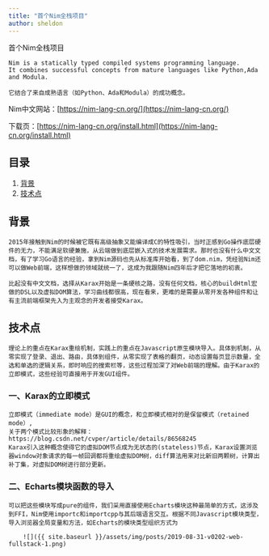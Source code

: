 ```yaml
---
title: "首个Nim全栈项目"
author: sheldon
---
```


首个Nim全栈项目


    Nim is a statically typed compiled systems programming language. 
    It combines successful concepts from mature languages like Python,Ada and Modula.

    它结合了来自成熟语言（如Python、Ada和Modula）的成功概念。

Nim中文网站：[https://nim-lang-cn.org/](https://nim-lang-cn.org/)

下载页：[https://nim-lang-cn.org/install.html](https://nim-lang-cn.org/install.html)

## 目录

1. [背景](#背景)
2. [技术点](#技术点)

## 背景
    2015年接触到Nim的时候被它既有高级抽象又能编译成C的特性吸引，当时正感到Go操作底层硬件的无力，不能满足软硬兼施，从云端做到底层嵌入式的技术发展需求。那时也没有什么中文文档，有了学习Go语言的经验，拿到Nim源码也先从标准库开始看，到了dom.nim，凭经验Nim还可以做Web前端，这样想做的领域就统一了，这成为我跟随Nim四年后才把它落地的初衷。

    比起没有中文文档，选择从Karax开始是一条硬核之路，没有任何文档，核心的buildHtml宏做的DSL以及虚拟DOM算法，学习曲线都很高，现在看来，更难的是需要从零开发各种组件和让有主流前端框架先入为主观念的开发者接受Karax。




## 技术点
    理论上的重点在Karax重绘机制，实践上的重点在Javascript原生模块导入。具体到机制，从零实现了登录、退出、路由，具体到组件，从零实现了表格的翻页，动态设置每页显示数量，全选和单选的逻辑关系，即时响应的搜索栏等，这些过程加深了对Web前端的理解。由于Karax的立即模式，这些经验可直接用于开发GUI组件。

### 一、Karax的立即模式
    立即模式（immediate mode）是GUI的概念，和立即模式相对的是保留模式（retained mode）,
    关于两个模式比较形象的解释：https://blog.csdn.net/cvper/article/details/86568245
    Karax引入这种概念使得它的虚拟DOM节点成为无状态的(stateless)节点，Karax设置浏览器window对象请求的每一帧回调都将重绘虚拟DOM树，diff算法用来对比新旧两颗树，计算出补丁集，对虚拟DOM树进行部分更新。    


### 二、Echarts模块函数的导入
    可以把这些模块写成pure的组件，我们采用直接使用Echarts模块这种最简单的方式，这涉及到FFI，Nim使用importc和importcpp与其后端语言交互。根据不同Javascript模块类型，导入浏览器全局变量和方法，如Echarts的模块类型组织方式为

        ![]({{ site.baseurl }}/assets/img/posts/2019-08-31-v0202-web-fullstack-1.png)


